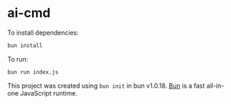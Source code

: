 # ai-cmd

To install dependencies:

```bash
bun install
```

To run:

```bash
bun run index.js
```

This project was created using `bun init` in bun v1.0.18. [Bun](https://bun.sh) is a fast all-in-one JavaScript runtime.

